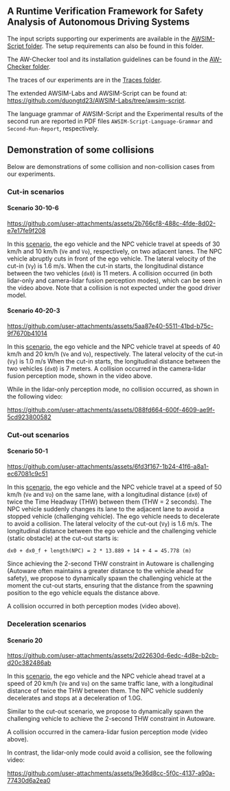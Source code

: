 ## A Runtime Verification Framework for Safety Analysis of Autonomous Driving Systems

The input scripts supporting our experiments are available in the [AWSIM-Script folder](AWSIM-Script). The setup requirements can also be found in this folder.

The AW-Checker tool and its installation guidelines can be found in the [AW-Checker folder](AW-Checker).

The traces of our experiments are in the [Traces folder](Traces).

The extended AWSIM-Labs and AWSIM-Script can be found at: https://github.com/duongtd23/AWSIM-Labs/tree/awsim-script.

The language grammar of AWSIM-Script and the Experimental results of the second run are reported in PDF files `AWSIM-Script-Language-Grammar` and `Second-Run-Report`, respectively.

## Demonstration of some collisions

Below are demonstrations of some collision and non-collision cases from our experiments.

### Cut-in scenarios
#### Scenario 30-10-6

https://github.com/user-attachments/assets/2b766cf8-488c-4fde-8d02-e7e17fe9f208

In this [scenario](AWSIM-Script/cutin/cutin30-10-6.script), the ego vehicle and the NPC vehicle travel at speeds of 30 km/h and 10 km/h (`Ve` and `Vo`), respectively, on two adjacent lanes. 
The NPC vehicle abruptly cuts in front of the ego vehicle.
The lateral velocity of the cut-in (`Vy`) is 1.6 m/s.
When the cut-in starts, the longitudinal distance between the two vehicles (`dx0`) is 11 meters.
A collision occurred (in both lidar-only and camera-lidar fusion perception modes), which can be seen in the video above.
Note that a collision is not expected under the good driver model.

#### Scenario 40-20-3

https://github.com/user-attachments/assets/5aa87e40-5511-41bd-b75c-9f7670b41014

In this [scenario](AWSIM-Script/cutin/cutin40-20-3.script), the ego vehicle and the NPC vehicle travel at speeds of 40 km/h and 20 km/h (`Ve` and `Vo`), respectively. 
The lateral velocity of the cut-in (`Vy`) is 1.0 m/s 
When the cut-in starts, the longitudinal distance between the two vehicles (`dx0`) is 7 meters.
A collision occurred in the camera-lidar fusion perception mode, shown in the video above. 

While in the lidar-only perception mode, no collision occurred, as shown in the following video:

https://github.com/user-attachments/assets/088fd664-600f-4609-ae9f-5cd923800582


### Cut-out scenarios
#### Scenario 50-1

https://github.com/user-attachments/assets/6fd3f167-1b24-41f6-a8a1-ec67081c9c51

In this [scenario](AWSIM-Script/cutout/cutout50-1.script), the ego vehicle and the NPC vehicle travel at a speed of 50 km/h (`Ve` and `Vo`) on the same lane, with a longitudinal distance (`dx0`) of twice the Time Headway (THW) between them (THW = 2 seconds).
The NPC vehicle suddenly changes its lane to the adjacent lane to avoid a stopped vehicle (challenging vehicle).
The ego vehicle needs to decelerate to avoid a collision.
The lateral velocity of the cut-out (`Vy`) is 1.6 m/s.
The longitudinal distance between the ego vehicle and the challenging vehicle (static obstacle) at the cut-out starts is:

```
dx0 + dx0_f + length(NPC) = 2 * 13.889 + 14 + 4 = 45.778 (m)
```

Since achieving the 2-second THW constraint in Autoware is challenging (Autoware often maintains a greater distance to the vehicle ahead for safety), 
we propose to dynamically spawn the challenging vehicle at the moment the cut-out starts, ensuring that the distance from the spawning position to the ego vehicle equals the distance above.

A collision occurred in both perception modes (video above).

### Deceleration scenarios
#### Scenario 20

https://github.com/user-attachments/assets/2d22630d-6edc-4d8e-b2cb-d20c382486ab

In this [scenario](AWSIM-Script/deceleration/deceleration20.script), the ego vehicle and the NPC vehicle ahead travel at a speed of 20 km/h (`Ve` and `Vo`) on the same traffic lane, with a longitudinal distance of twice the THW between them.
The NPC vehicle suddenly decelerates and stops at a deceleration of 1.0G.

Similar to the cut-out scenario, we propose to dynamically spawn the challenging vehicle to achieve the 2-second THW constraint in Autoware.

A collision occurred in the camera-lidar fusion perception mode (video above).

In contrast, the lidar-only mode could avoid a collision, see the following video:

https://github.com/user-attachments/assets/9e36d8cc-5f0c-4137-a90a-77430d6a2ea0

